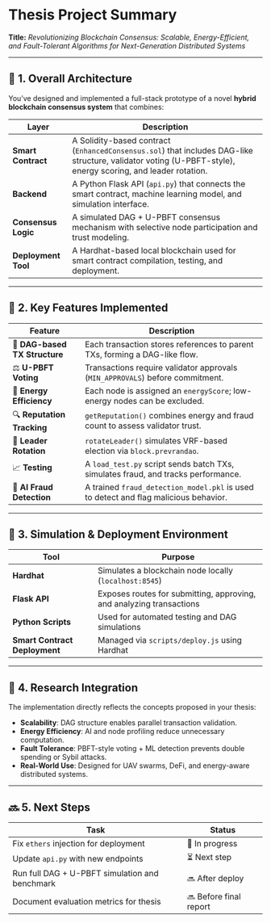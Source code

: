 # Thesis Project Summary

**Title:** *Revolutionizing Blockchain Consensus: Scalable, Energy-Efficient, and Fault-Tolerant Algorithms for Next-Generation Distributed Systems*

---

## 🔧 1. Overall Architecture

You’ve designed and implemented a full-stack prototype of a novel **hybrid blockchain consensus system** that combines:

| Layer        | Description                                                                 |
|--------------|-----------------------------------------------------------------------------|
| **Smart Contract** | A Solidity-based contract (`EnhancedConsensus.sol`) that includes DAG-like structure, validator voting (U-PBFT-style), energy scoring, and leader rotation. |
| **Backend**        | A Python Flask API (`api.py`) that connects the smart contract, machine learning model, and simulation interface. |
| **Consensus Logic**| A simulated DAG + U-PBFT consensus mechanism with selective node participation and trust modeling. |
| **Deployment Tool**| A Hardhat-based local blockchain used for smart contract compilation, testing, and deployment. |

---

## 🧠 2. Key Features Implemented

| Feature                      | Description                                                                 |
|------------------------------|-----------------------------------------------------------------------------|
| 🧱 **DAG-based TX Structure**   | Each transaction stores references to parent TXs, forming a DAG-like flow. |
| ⚖ **U-PBFT Voting**           | Transactions require validator approvals (`MIN_APPROVALS`) before commitment. |
| 🔋 **Energy Efficiency**       | Each node is assigned an `energyScore`; low-energy nodes can be excluded.  |
| 🔍 **Reputation Tracking**     | `getReputation()` combines energy and fraud count to assess validator trust. |
| 🔁 **Leader Rotation**         | `rotateLeader()` simulates VRF-based election via `block.prevrandao`.       |
| 📈 **Testing**                | A `load_test.py` script sends batch TXs, simulates fraud, and tracks performance. |
| 🤖 **AI Fraud Detection**     | A trained `fraud_detection_model.pkl` is used to detect and flag malicious behavior. |

---

## 🧪 3. Simulation & Deployment Environment

| Tool | Purpose |
|------|---------|
| **Hardhat** | Simulates a blockchain node locally (`localhost:8545`) |
| **Flask API** | Exposes routes for submitting, approving, and analyzing transactions |
| **Python Scripts** | Used for automated testing and DAG simulations |
| **Smart Contract Deployment** | Managed via `scripts/deploy.js` using Hardhat |

---

## 🧠 4. Research Integration

The implementation directly reflects the concepts proposed in your thesis:
- **Scalability**: DAG structure enables parallel transaction validation.
- **Energy Efficiency**: AI and node profiling reduce unnecessary computation.
- **Fault Tolerance**: PBFT-style voting + ML detection prevents double spending or Sybil attacks.
- **Real-World Use**: Designed for UAV swarms, DeFi, and energy-aware distributed systems.

---

## 🔜 5. Next Steps

| Task | Status |
|------|--------|
| Fix `ethers` injection for deployment | 🔄 In progress |
| Update `api.py` with new endpoints | ⏳ Next step |
| Run full DAG + U-PBFT simulation and benchmark | 🔜 After deploy |
| Document evaluation metrics for thesis | 🔜 Before final report |